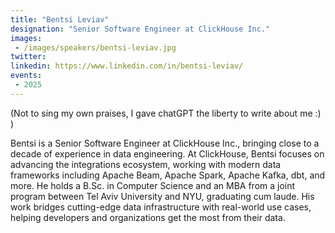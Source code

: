 ```yaml
---
title: "Bentsi Leviav"
designation: "Senior Software Engineer at ClickHouse Inc."
images:
 - /images/speakers/bentsi-leviav.jpg
twitter: 
linkedin: https://www.linkedin.com/in/bentsi-leviav/
events:
 - 2025
---
```


(Not to sing my own praises, I gave chatGPT the liberty to write about me :) )

Bentsi is a Senior Software Engineer at ClickHouse Inc., bringing close to a decade of experience in data engineering. At ClickHouse, Bentsi focuses on advancing the integrations ecosystem, working with modern data frameworks including Apache Beam, Apache Spark, Apache Kafka, dbt, and more. He holds a B.Sc. in Computer Science and an MBA from a joint program between Tel Aviv University and NYU, graduating cum laude. His work bridges cutting-edge data infrastructure with real-world use cases, helping developers and organizations get the most from their data. 